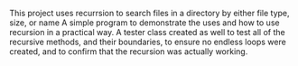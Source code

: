 This project uses recurrsion to search files in a directory by either file type, size, or name
A simple program to demonstrate the uses and how to use recursion in a practical way.
A tester class created as well to test all of the recursive methods, and their boundaries, to ensure no endless loops were created, and to confirm that the recursion was actually working.
